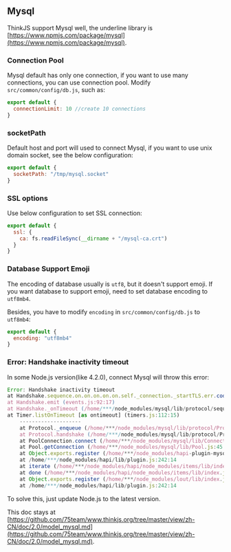 ## Mysql

ThinkJS support Mysql well, the underline library is [https://www.npmjs.com/package/mysql](https://www.npmjs.com/package/mysql).

### Connection Pool

Mysql default has only one connection, if you want to use many connections, you can use connection pool. Modify `src/common/config/db.js`, such as:

```js
export default {
  connectionLimit: 10 //create 10 connections
}
```

### socketPath

Default host and port will used to connect Mysql, if you want to use unix domain socket, see the below configuration:

```js
export default {
  socketPath: "/tmp/mysql.socket"
}
```

### SSL options

Use below configuration to set SSL connection:

```js
export default {
  ssl: {
    ca: fs.readFileSync(__dirname + "/mysql-ca.crt")
  }
}
```

### Database Support Emoji

The encoding of database usually is `utf8`, but it doesn't support emoji. If you want database to support emoji, need to set database encoding to `utf8mb4`.

Besides, you have to modify `encoding` in `src/common/config/db.js` to `utf8mb4`:

```js
export default {
  encoding: "utf8mb4"
}
```

### Error: Handshake inactivity timeout

In some Node.js version(like 4.2.0), connect Mysql will throw this error:

```js
Error: Handshake inactivity timeout
at Handshake.sequence.on.on.on.on.on.self._connection._startTLS.err.code (/home/***/node_modules/mysql/lib/protocol/Protocol.js:154:17)
at Handshake.emit (events.js:92:17)
at Handshake._onTimeout (/home/***/node_modules/mysql/lib/protocol/sequences/Sequence.js:116:8)
at Timer.listOnTimeout [as ontimeout] (timers.js:112:15)
    --------------------
    at Protocol._enqueue (/home/***/node_modules/mysql/lib/protocol/Protocol.js:135:48)
    at Protocol.handshake (/home/***/node_modules/mysql/lib/protocol/Protocol.js:52:41)
    at PoolConnection.connect (/home/***/node_modules/mysql/lib/Connection.js:119:18)
    at Pool.getConnection (/home/***/node_modules/mysql/lib/Pool.js:45:23)
    at Object.exports.register (/home/***/node_modules/hapi-plugin-mysql/lib/index.js:40:27)
    at /home/***/node_modules/hapi/lib/plugin.js:242:14
    at iterate (/home/***/node_modules/hapi/node_modules/items/lib/index.js:35:13)
    at done (/home/***/node_modules/hapi/node_modules/items/lib/index.js:27:25)
    at Object.exports.register (/home/***/node_modules/lout/lib/index.js:95:5)
    at /home/***/node_modules/hapi/lib/plugin.js:242:14
```

To solve this, just update Node.js to the latest version.

This doc stays at [https://github.com/75team/www.thinkjs.org/tree/master/view/zh-CN/doc/2.0/model_mysql.md](https://github.com/75team/www.thinkjs.org/tree/master/view/zh-CN/doc/2.0/model_mysql.md).